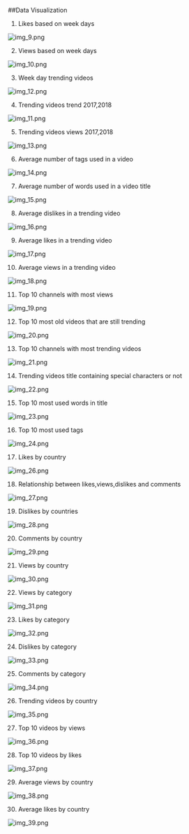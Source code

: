 ##Data Visualization 

1. Likes based on week days

![img_9.png](img_9.png)
   
2. Views based on week days 

![img_10.png](img_10.png)
   
3. Week day trending videos

![img_12.png](img_12.png)
   

4. Trending videos trend 2017,2018

![img_11.png](img_11.png)
   
5. Trending videos views 2017,2018

![img_13.png](img_13.png)
   
6. Average number of tags used in a video

![img_14.png](img_14.png)
   
7. Average number of words used in a video title

![img_15.png](img_15.png)
   
8. Average dislikes in a trending video

![img_16.png](img_16.png)
   
9. Average likes in a trending video

![img_17.png](img_17.png)
   
10. Average views in a trending video

![img_18.png](img_18.png)
    
11. Top 10 channels with most views

![img_19.png](img_19.png)
    
12. Top 10 most old videos that are still trending

![img_20.png](img_20.png)

13. Top 10 channels with most trending videos

![img_21.png](img_21.png)
    
14. Trending videos title containing special characters or not

![img_22.png](img_22.png)
    
15. Top 10 most used words in title

![img_23.png](img_23.png)
    
16. Top 10 most used tags

![img_24.png](img_24.png)
    
17. Likes by country

![img_26.png](img_26.png)
    
18. Relationship between likes,views,dislikes and comments

![img_27.png](img_27.png)
    
19. Dislikes by countries

![img_28.png](img_28.png)
    
20. Comments by country

![img_29.png](img_29.png)

21. Views by country

![img_30.png](img_30.png)

22. Views by category

![img_31.png](img_31.png)
    
23. Likes by category

![img_32.png](img_32.png)
    
24. Dislikes by category

![img_33.png](img_33.png)
    
25. Comments by category

![img_34.png](img_34.png)


26. Trending videos by country

![img_35.png](img_35.png)

27. Top 10 videos by views

![img_36.png](img_36.png)
    
28. Top 10 videos by likes

![img_37.png](img_37.png)

29. Average views by country

![img_38.png](img_38.png)

30. Average likes by country

![img_39.png](img_39.png)